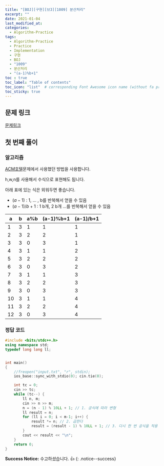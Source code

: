 ```yaml
---
title: "[BOJ][구현][브3][1009] 분산처리"
excerpt: ""
date: 2021-01-04
last_modified_at: 
categories:
  - Algorithm-Practice
tags:
  - Algorithm-Practice
  - Practice
  - Implementation
  - 구현
  - BOJ
  - "1009"
  - 분산처리
  - "(a-1)%b+1"
toc : true
toc_label: "Table of contents"
toc_icon: "list"  # corresponding Font Awesome icon name (without fa prefix)
toc_sticky: true
---
```


## 문제 링크

[문제링크](https://www.acmicpc.net/problem/1009)  

## 첫 번째 풀이

### 알고리즘

[ACM호텔](https://hwanseok-dev.github.io/algorithm/boj-impl-10250/)문제에서 사용했던 방법을 사용합니다.  

h,w,n를 사용해서 수식으로 표현해도 됩니다.  

아래 표에 있는 식은 외워두면 좋습니다. 

- $(a-1)%b+1$ : 1, ... , b를 반복해서 얻을 수 있음
- $(a-1)/b+1$ : 1 b개, 2 b개 ...를 반복해서 얻을 수 있음

| a  | b | a%b | (a-1)%b+1 | (a-1)/b+1 |
| -- | - | --- | --------- | --------- |
| 1  | 3 | 1   | 1         | 1         |
| 2  | 3 | 2   | 2         | 1         |
| 3  | 3 | 0   | 3         | 1         |
| 4  | 3 | 1   | 1         | 2         |
| 5  | 3 | 2   | 2         | 2         |
| 6  | 3 | 0   | 3         | 2         |
| 7  | 3 | 1   | 1         | 3         |
| 8  | 3 | 2   | 2         | 3         |
| 9  | 3 | 0   | 3         | 3         |
| 10 | 3 | 1   | 1         | 4         |
| 11 | 3 | 2   | 2         | 4         |
| 12 | 3 | 0   | 3         | 4         |

### 정답 코드

```cpp
#include <bits/stdc++.h>
using namespace std;
typedef long long ll;


int main()
{
    //freopen("input.txt", "r", stdin);
    ios_base::sync_with_stdio(0); cin.tie(0);

    int tc = 0;
    cin >> tc;
    while (tc--) {
        ll n, m;
        cin >> n >> m;
        n = (n - 1) % 10LL + 1; // 1. 공식에 따라 변형
        ll result = n;
        for (ll i = 0; i < m-1; i++) {
            result *= n; // 2. 곱한다
            result = (result - 1) % 10LL + 1; // 3. 다시 한 번 공식을 적용
        }
        cout << result << "\n";
    }
    return 0;
}
```

**Success Notice:**
수고하셨습니다. :+1:
{: .notice--success}


